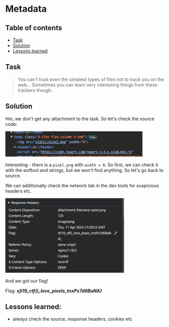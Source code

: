 # Metadata

## Table of contents

- [Task](#task)
- [Solution](#solution)
- [Lessons learned](#lessons-learned)


## Task

> You can't trust even the simplest types of files not to track you on the web... Sometimes you can learn very interesting things from these trackers though.

## Solution

Hm, we don't get any attachment to the task. So let's check the source code:

![Page source view](assets/source-view.png)

Interesting - there is a `pixel.png` with `width = 0`. So first, we can check it with the 
exiftool and strings, but we won't find anything. So let's go back to source. 

We can additionally check the network tab in the dev tools for suspicious headers etc.

![Network view](assets/network-view.png)

And we got our flag!

Flag: **_sfi19_ctf{i_love_pixels_tnxPx7d6BaNA}_**

## Lessons learned:

- always check the source, response headers, cookies etc